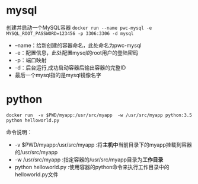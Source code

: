 # mysql

创建并启动一个MySQL容器
`docker run --name pwc-mysql -e MYSQL_ROOT_PASSWORD=123456 -p 3306:3306 -d mysql`

* –name：给新创建的容器命名，此处命名为pwc-mysql
* -e：配置信息，此处配置mysql的root用户的登陆密码
* -p：端口映射
* -d：后台运行,成功启动容器后输出容器的完整ID
* 最后一个mysql指的是mysql镜像名字


# python 

```
docker run  -v $PWD/myapp:/usr/src/myapp  -w /usr/src/myapp python:3.5 python helloworld.py
```
命令说明：

- -v $PWD/myapp:/usr/src/myapp :将**主机中**当前目录下的myapp挂载到容器的/usr/src/myapp
- -w /usr/src/myapp :指定容器的/usr/src/myapp目录为**工作目录**
- python helloworld.py :使用容器的python命令来执行工作目录中的helloworld.py文件